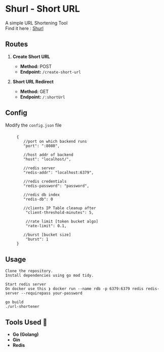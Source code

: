 # Shurl - Short URL
A simple URL Shortening Tool
<br>
Find it here :
[Shurl](https://arsalan.live/shurl)

## Routes

1. **Create Short URL**
   - **Method:** POST
   - **Endpoint:** `/create-short-url`
   

2. **Short URL Redirect**
   - **Method:** GET
   - **Endpoint:** `/:shortUrl`
   

## Config
   Modify the `config.json` file <br>
   ###
         {
            //port on which backend runs
            "port": ":8080", 

            //host addr of backend
            "host": "localhost/", 

            //redis server
            "redis-addr": "localhost:6379",

            //redis credentials
            "redis-password": "password", 

            //redis db index 
            "redis-db": 0 
            
            //clients IP Table cleanup after
             "client-threshold-minutes": 5,
             
             //rate limit [token bucket algo]
             "rate-limit": 0.1,
            
            //burst [bucket size]
             "burst": 1
         }

## Usage

    Clone the repository.
    Install dependencies using go mod tidy.

    Start redis server 
    On docker use this ❯ docker run --name rdb -p 6379:6379 redis redis-server --requirepass your-password

    go build
    ./url-shortener

## Tools Used 🚀

- **Go (Golang)** 
- **Gin** 
- **Redis** 

